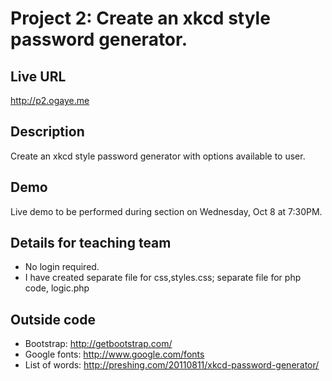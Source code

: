 # Project 2: Create an xkcd style password generator.

## Live URL
<http://p2.ogaye.me>

## Description
Create an xkcd style password generator with options available to user.

## Demo
Live demo to be performed during section on Wednesday, Oct 8 at 7:30PM.

## Details for teaching team
* No login required.
* I have created separate file for css,styles.css; separate file for php code, logic.php

## Outside code
* Bootstrap: http://getbootstrap.com/
* Google fonts: http://www.google.com/fonts
* List of words: http://preshing.com/20110811/xkcd-password-generator/
